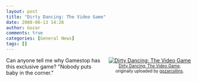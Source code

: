 ```yaml
---
layout: post
title: "Dirty Dancing: The Video Game"
date: 2008-06-13 14:28
author: Gozar
comments: true
categories: [General News]
tags: []
---
```

<style type="text/css">
.flickr-photo { }
.flickr-frame {	float: right; text-align: center; margin-left: 15px; margin-bottom: 15px; }
.flickr-caption { font-size: 0.8em; margin-top: 0px; }
</style>

<div class="flickr-frame">
	<a href="http://www.flickr.com/photos/10534586@N00/2576160428/" title="photo sharing"><img src="http://farm4.static.flickr.com/3013/2576160428_f3f5c61ca3_m.jpg" class="flickr-photo" alt="Dirty Dancing: The Video Game" /></a><br />
	<span class="flickr-caption">
		<a href="http://www.flickr.com/photos/10534586@N00/2576160428/">Dirty Dancing: The Video Game</a>,<br /> originally uploaded by <a href="http://www.flickr.com/people/10534586@N00/">gozarcollins</a>.
	</span>
</div>
Can anyone tell me why Gamestop has this exclusive game? "Nobody puts baby in the corner."
<br clear="all" />
